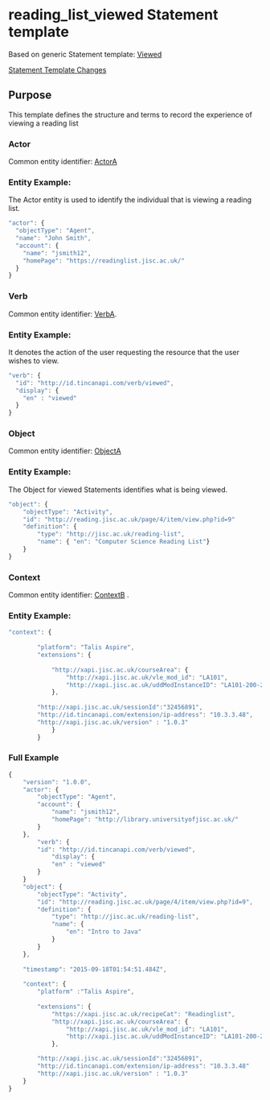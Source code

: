 # reading_list_viewed Statement template 

Based on generic Statement template: [Viewed](/generic/view.md)

[Statement Template Changes](/version_changes.md#vle-resource-viewed)

## Purpose
This template defines the structure and terms to record the experience of viewing a reading list

### Actor
Common entity identifier: [ActorA](/common_structures.md#actora)

### Entity Example:
The Actor entity is used to identify the individual that is viewing a reading list.

``` Javascript
"actor": {
  "objectType": "Agent",
  "name": "John Smith",
  "account": {
    "name": "jsmith12",
    "homePage": "https://readinglist.jisc.ac.uk/"
  }
}
```

### Verb
Common entity identifier: [VerbA](../common_structures.md#verba). 

### Entity Example:
It denotes the action of the user requesting the resource that the user wishes to view. 

``` javascript
"verb": {
  "id": "http://id.tincanapi.com/verb/viewed",
  "display": {
    "en" : "viewed"
  }
}
```
### Object
Common entity identifier:  [ObjectA](../common_structures.md#objecta)

### Entity Example:
The Object for viewed Statements identifies what is being viewed. 


``` javascript
"object": {
	"objectType": "Activity",
	"id": "http://reading.jisc.ac.uk/page/4/item/view.php?id=9"   	 	
	"definition": {
		"type": "http://jisc.ac.uk/reading-list",			
		"name": { "en": "Computer Science Reading List"}
    }
}
```

### Context
Common entity identifier: [ContextB](/common_structures.md#contextb) . 


### Entity Example:

``` javascript
"context": {
        
        "platform": "Talis Aspire",
        "extensions": {
		
			"http://xapi.jisc.ac.uk/courseArea": {
				"http://xapi.jisc.ac.uk/vle_mod_id": "LA101",
				"http://xapi.jisc.ac.uk/uddModInstanceID": "LA101-200-2016S1-0"
			},
			
 		"http://xapi.jisc.ac.uk/sessionId":"32456891",
    	"http://id.tincanapi.com/extension/ip-address": "10.3.3.48",
		"http://xapi.jisc.ac.uk/version" : "1.0.3"
			}
		}
```

### Full Example

``` javascript
{
    "version": "1.0.0",
    "actor": {
        "objectType": "Agent",
        "account": {
            "name": "jsmith12",
            "homePage": "http://library.universityofjisc.ac.uk/" 
        }
    },
		"verb": {
  		"id": "http://id.tincanapi.com/verb/viewed",
  			"display": {
    		"en" : "viewed"
  		}
	}
	"object": {
		"objectType": "Activity",
		"id": "http://reading.jisc.ac.uk/page/4/item/view.php?id=9",
		"definition": {
			"type": "http://jisc.ac.uk/reading-list",
			"name": {
				"en": "Intro to Java"
			}
		}
	},
	
	"timestamp": "2015-09-18T01:54:51.484Z",
	
	"context": {
		"platform" :"Talis Aspire",
		
        "extensions": {
			"https://xapi.jisc.ac.uk/recipeCat": "Readinglist",
			"http://xapi.jisc.ac.uk/courseArea": {
				"http://xapi.jisc.ac.uk/vle_mod_id": "LA101",
				"http://xapi.jisc.ac.uk/uddModInstanceID": "LA101-200-2016S1-0",
			},

		"http://xapi.jisc.ac.uk/sessionId":"32456891",
    	"http://id.tincanapi.com/extension/ip-address": "10.3.3.48"
		"http://xapi.jisc.ac.uk/version" : "1.0.3"
  	}
}
```
